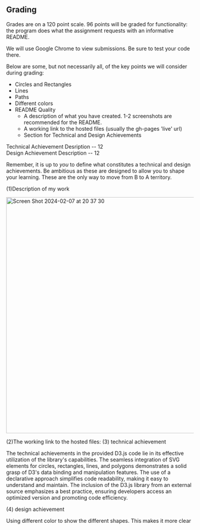 
Grading
---

Grades are on a 120 point scale. 
96 points will be graded for functionality: the program does what the assignment requests with an informative README. 

We will use Google Chrome to view submissions. 
Be sure to test your code there.

Below are some, but not necessarily all, of the key points we will consider during grading:

- Circles and Rectangles  
- Lines  
- Paths  
- Different colors  
- README Quality
    - A description of what you have created. 1-2 screenshots are recommended for the README.  
    - A working link to the hosted files (usually the gh-pages 'live' url)  
    - Section for Technical and Design Achievements

Technical Achievement Desription -- 12  
Design Achievement Description -- 12

Remember, it is up to *you* to define what constitutes a technical and design achievements.
Be ambitious as these are designed to allow you to shape your learning.
These are the only way to move from B to A territory.

(1)Description of my work


<img width="633" alt="Screen Shot 2024-02-07 at 20 37 30" src="https://github.com/danile981199/a1-ghd3/assets/63995138/ee41c6d3-caab-4246-bae3-f75b1ac7bd07">


(2)The working link to the hosted files:
[
](https://danile981199.github.io/)
(3) technical achievement

The technical achievements in the provided D3.js code lie in its effective utilization of the library's capabilities. The seamless integration of SVG elements for circles, rectangles, lines, and polygons demonstrates a solid grasp of D3's data binding and manipulation features. The use of a declarative approach simplifies code readability, making it easy to understand and maintain. The inclusion of the D3.js library from an external source emphasizes a best practice, ensuring developers access an optimized version and promoting code efficiency.

(4) design achievement

Using different color to show the different shapes. This makes it more clear
